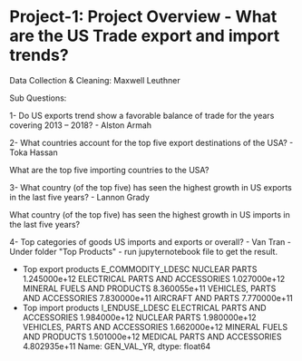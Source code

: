 # Project-1: Project Overview - What are the US Trade export and import trends?

Data Collection & Cleaning: Maxwell Leuthner

Sub Questions:

1- Do US exports trend show a favorable balance of trade for the years covering 2013 – 2018? - Alston Armah



2- What countries account for the top five export destinations of the USA? - Toka Hassan

What are the top five importing countries to the USA?



3- What country (of the top five) has seen the highest growth in US exports in the last five years? - Lannon Grady

What country (of the top five) has seen the highest growth in US imports in the last five years?




4- Top categories of goods US imports and exports or overall? - Van Tran
-Under folder "Top Products" - run jupyternotebook file to get the result. 
- Top export products 
E_COMMODITY_LDESC
NUCLEAR PARTS                       1.245000e+12
ELECTRICAL PARTS AND ACCESSORIES    1.027000e+12
MINERAL FUELS AND PRODUCTS          8.360055e+11
VEHICLES, PARTS AND ACCESSORIES     7.830000e+11
AIRCRAFT AND PARTS                  7.770000e+11
- Top import products
I_ENDUSE_LDESC
ELECTRICAL PARTS AND ACCESSORIES    1.984000e+12
NUCLEAR PARTS                       1.980000e+12
VEHICLES, PARTS AND ACCESSORIES     1.662000e+12
MINERAL FUELS AND PRODUCTS          1.501000e+12
MEDICAL PARTS AND ACCESSORIES       4.802935e+11
Name: GEN_VAL_YR, dtype: float64
